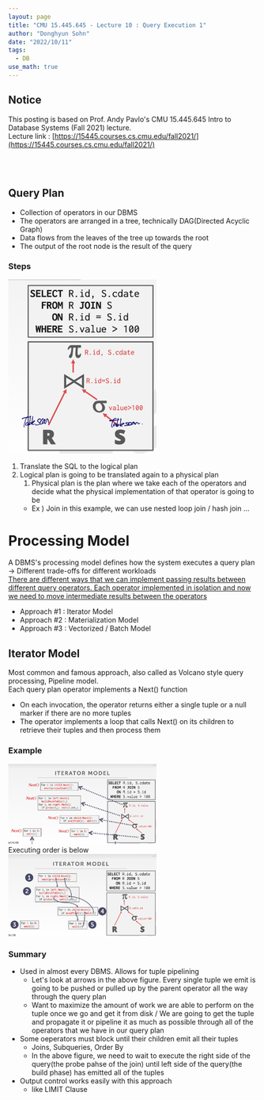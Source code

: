 ```yaml
---
layout: page
title: "CMU 15.445.645 - Lecture 10 : Query Execution 1"
author: "Donghyun Sohn"
date: "2022/10/11"
tags:
  - DB
use_math: true
---
```


## Notice

This posting is based on Prof. Andy Pavlo's CMU 15.445.645 Intro to Database Systems (Fall 2021) lecture. <br>
Lecture link : [https://15445.courses.cs.cmu.edu/fall2021/](https://15445.courses.cs.cmu.edu/fall2021/)

<br><br>
## Query Plan 
- Collection of operators in our DBMS
- The operators are arranged in a tree, technically DAG(Directed Acyclic Graph)
- Data flows from the leaves of the tree up towards the root
- The output of the root node is the result of the query

### Steps
<img src = "./lecture_9/figure1.png" width = "300"> <br>

1. Translate the SQL to the logical plan
2. Logical plan is going to be translated again to a physical plan
   1. Physical plan is the plan where we take each of the operators and decide what the physical implementation of that operator is going to be
   - Ex ) Join in this example, we can use nested loop join / hash join ... 

# Processing Model
A DBMS's processing model defines how the system executes a query plan <br>
-> Different trade-offs for different workloads <br>
<u>There are different ways that we can implement passing results between different query operators. Each operator implemented in isolation and now we need to move intermediate results between the operators</u>
- Approach #1 : Iterator Model
- Approach #2 : Materialization Model
- Approach #3 : Vectorized / Batch Model

## Iterator Model
Most common and famous approach, also called as Volcano style query processing, Pipeline model. <br>
Each query plan operator implements a Next() function
- On each invocation, the operator returns either a single tuple or a null marker if there are no more tuples
- The operator implements a loop that calls Next() on its children to retrieve their tuples and then process them

### Example
<img src = "./lecture_10/figure1.png" width = "300"> <br>
Executing order is below <br>
<img src = "./lecture_10/figure2.png" width = "300"> <br>

### Summary
- Used in almost every DBMS. Allows for tuple pipelining
  - Let's look at arrows in the above figure. Every single tuple we emit is going to be pushed or pulled up by the parent operator all the way through the query plan
  - Want to maximize the amount of work we are able to perform on the tuple once we go and get it from disk / We are going to get the tuple and propagate it or pipeline it as much as possible through all of the operators that we have in our query plan
- Some oeperators must block until their children emit all their tuples
  - Joins, Subqueries, Order By
  - In the above figure, we need to wait to execute the right side of the query(the probe pahse of the join) until left side of the query(the build phase) has emitted all of the tuples
- Output control works easily with this approach
  - like LIMIT Clause